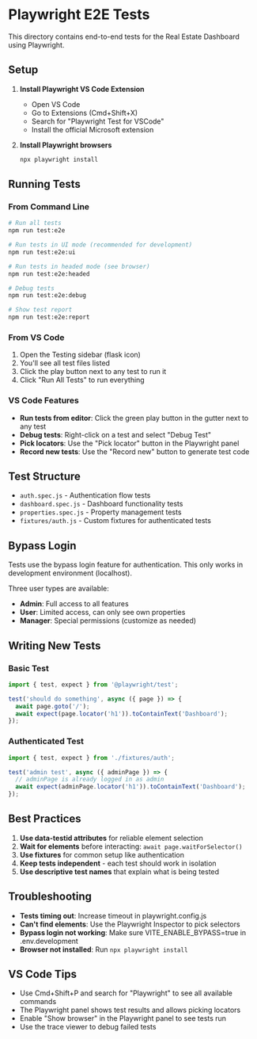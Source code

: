 # Playwright E2E Tests

This directory contains end-to-end tests for the Real Estate Dashboard using Playwright.

## Setup

1. **Install Playwright VS Code Extension**
   - Open VS Code
   - Go to Extensions (Cmd+Shift+X)
   - Search for "Playwright Test for VSCode"
   - Install the official Microsoft extension

2. **Install Playwright browsers**
   ```bash
   npx playwright install
   ```

## Running Tests

### From Command Line

```bash
# Run all tests
npm run test:e2e

# Run tests in UI mode (recommended for development)
npm run test:e2e:ui

# Run tests in headed mode (see browser)
npm run test:e2e:headed

# Debug tests
npm run test:e2e:debug

# Show test report
npm run test:e2e:report
```

### From VS Code

1. Open the Testing sidebar (flask icon)
2. You'll see all test files listed
3. Click the play button next to any test to run it
4. Click "Run All Tests" to run everything

### VS Code Features

- **Run tests from editor**: Click the green play button in the gutter next to any test
- **Debug tests**: Right-click on a test and select "Debug Test"
- **Pick locators**: Use the "Pick locator" button in the Playwright panel
- **Record new tests**: Use the "Record new" button to generate test code

## Test Structure

- `auth.spec.js` - Authentication flow tests
- `dashboard.spec.js` - Dashboard functionality tests  
- `properties.spec.js` - Property management tests
- `fixtures/auth.js` - Custom fixtures for authenticated tests

## Bypass Login

Tests use the bypass login feature for authentication. This only works in development environment (localhost).

Three user types are available:
- **Admin**: Full access to all features
- **User**: Limited access, can only see own properties
- **Manager**: Special permissions (customize as needed)

## Writing New Tests

### Basic Test
```javascript
import { test, expect } from '@playwright/test';

test('should do something', async ({ page }) => {
  await page.goto('/');
  await expect(page.locator('h1')).toContainText('Dashboard');
});
```

### Authenticated Test
```javascript
import { test, expect } from './fixtures/auth';

test('admin test', async ({ adminPage }) => {
  // adminPage is already logged in as admin
  await expect(adminPage.locator('h1')).toContainText('Dashboard');
});
```

## Best Practices

1. **Use data-testid attributes** for reliable element selection
2. **Wait for elements** before interacting: `await page.waitForSelector()`
3. **Use fixtures** for common setup like authentication
4. **Keep tests independent** - each test should work in isolation
5. **Use descriptive test names** that explain what is being tested

## Troubleshooting

- **Tests timing out**: Increase timeout in playwright.config.js
- **Can't find elements**: Use the Playwright Inspector to pick selectors
- **Bypass login not working**: Make sure VITE_ENABLE_BYPASS=true in .env.development
- **Browser not installed**: Run `npx playwright install`

## VS Code Tips

- Use Cmd+Shift+P and search for "Playwright" to see all available commands
- The Playwright panel shows test results and allows picking locators
- Enable "Show browser" in the Playwright panel to see tests run
- Use the trace viewer to debug failed tests